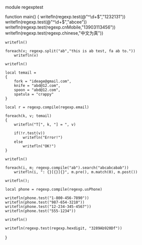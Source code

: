 ﻿module regexptest

function main()
{
	writefln(regexp.test(@"^\d+$","1232131"))
	writefln(regexp.test(@"^\d+$","abcee"))
	writefln(regexp.test(regexp.cnMobile,"13903113456"))
	writefln(regexp.test(regexp.chinese,"中文为真"))

	writefln()
	
	foreach(v; regexp.split("ab","this is ab test, fa ab to."))
		writefln(v)
	
	writefln()

	local temail =
	{
		fork = "ideage@gmail.com",
		knife = "abd@12.com",
		spoon = "abd@12.com",
		spatula = "crappy"
	}

	local r = regexp.compile(regexp.email)

	foreach(k, v; temail)
	{
		writefln("T[", k, "] = ", v)

		if(!r.test(v))
			writefln("Error!")
		else
			writefln("OK!")
	}
	
	writefln()

	foreach(i, m; regexp.compile("ab").search("abcabcabab"))
		writefln(i, ": {}[{}]{}", m.pre(), m.match(0), m.post())

	writefln();
	
	local phone = regexp.compile(regexp.usPhone)

	writefln(phone.test("1-800-456-7890"))
	writefln(phone.test("987-654-3210"))
	writefln(phone.test("12-234-345-4567"))
	writefln(phone.test("555-1234"))
	
	writefln()
	
	writefln(regexp.test(regexp.hexdigit, "3289Ab920Df"))
}